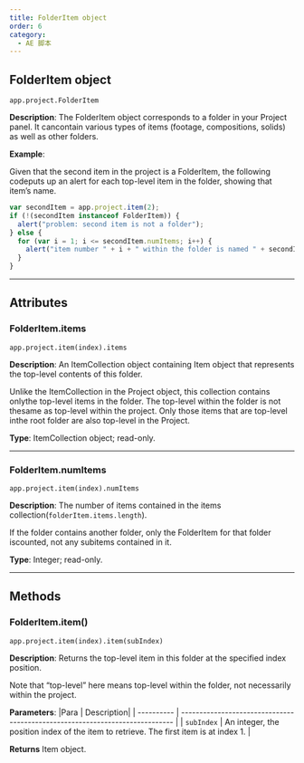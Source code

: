 ```yaml
---
title: FolderItem object
order: 6
category:
  - AE 脚本
---
```


## FolderItem object

`app.project.FolderItem`

**Description**: The FolderItem object corresponds to a folder in your Project panel. It cancontain various types of items (footage, compositions, solids) as well as
other folders.

**Example**:

Given that the second item in the project is a FolderItem, the following codeputs up an alert for each top-level item in the folder, showing that item’s
name.

```javascript
var secondItem = app.project.item(2);
if (!(secondItem instanceof FolderItem)) {
  alert("problem: second item is not a folder");
} else {
  for (var i = 1; i <= secondItem.numItems; i++) {
    alert("item number " + i + " within the folder is named " + secondItem.item(i).name);
  }
}
```

---

## Attributes

### FolderItem.items

`app.project.item(index).items`

**Description**: An ItemCollection object containing Item object that represents the top-level
contents of this folder.

Unlike the ItemCollection in the Project object, this collection contains onlythe top-level items in the folder. The top-level within the folder is not thesame as top-level within the project. Only those items that are top-level inthe root folder are also top-level in the Project.

**Type**: ItemCollection object; read-only.

---

### FolderItem.numItems

`app.project.item(index).numItems`

**Description**: The number of items contained in the items collection(`folderItem.items.length`).

If the folder contains another folder, only the FolderItem for that folder iscounted, not any subitems contained in it.

**Type**: Integer; read-only.

---

## Methods

### FolderItem.item()

`app.project.item(index).item(subIndex)`

**Description**: Returns the top-level item in this folder at the specified index position.

Note that “top-level” here means top-level within the folder, not necessarily within the project.

**Parameters**:
|Para | Description|
| ---------- | ---------------------------------------------------------------------------- |
| `subIndex` | An integer, the position index of the item to retrieve. The first item is at index 1. |

**Returns** Item object.
